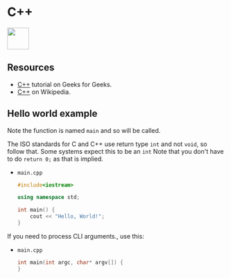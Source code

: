 # C++

<img src="https://upload.wikimedia.org/wikipedia/commons/1/18/ISO_C%2B%2B_Logo.svg" width="50"/>


## Resources

- [C++](https://www.geeksforgeeks.org/c-plus-plus/) tutorial on Geeks for Geeks.
- [C++](https://en.wikipedia.org/wiki/C%2B%2B) on Wikipedia.

## Hello world example

Note the function is named `main` and so will be called.

The ISO standards for C and C++ use return type `int` and not `void`, so follow that. Some systems expect this to be an `int` Note that you don't have to do `return 0;` as that is implied.

- `main.cpp`
    ```cpp
    #include<iostream> 

    using namespace std;

    int main() {
        cout << "Hello, World!";
    }
    ```
  
If you need to process CLI arguments., use this:

- `main.cpp`
    ```cpp
    int main(int argc, char* argv[]) {
    }
    ```
